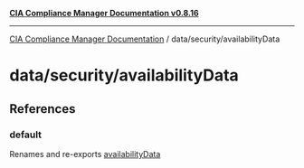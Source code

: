 [**CIA Compliance Manager Documentation v0.8.16**](../../../README.md)

***

[CIA Compliance Manager Documentation](../../../modules.md) / data/security/availabilityData

# data/security/availabilityData

## References

### default

Renames and re-exports [availabilityData](../variables/availabilityData.md)
